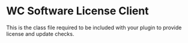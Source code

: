 # WC Software License Client 

This is the class file required to be included with your plugin to provide license and update checks. 